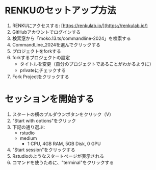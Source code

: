 # RENKUのセットアップ方法

1. RENKUにアクセスする: [https://renkulab.io/](https://renkulab.io/)
2. GitHubアカウントでログインする
3. 検索窓から「moko.13.ts/commandline-2024」を検索する
4. CommandLine_2024を選んでクリックする
5. プロジェクトをforkする
6. forkするプロジェクトの設定
   - タイトルを変更（自分のプロジェクトであることがわかるように）
   - privateにチェックする
7. Fork Projectをクリックする

# セッションを開始する

1. スタートの横のプルダウンボタンをクリック（V）
2. "Start with options"をクリック
3. 下記の通り選ぶ:
    - rstudio
    - medium
      - 1 CPU, 4GB RAM, 5GB Disk, 0 GPU
4. "Start session"をクリックする
5. Rstudioのようなスタートページが表示される
6. コマンドを使うために、"terminal"をクリックする

